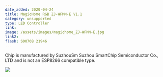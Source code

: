 ```yaml
---
date_added: 2020-04-24
title: MagicHome RGB ZJ-WFMN-E V1.1
category: unsupported
type: LED Controller
link: 
image: /assets/images/magichome_ZJ-WFMN-E.jpg
link2: 
flash: S9070B 21946
---
```

Chip is manufactured by SuzhouSm Suzhou SmartChip Semiconductor Co., LTD and is not an ESP8266 compatible type.

![](/assets/images/magichome_ZJ-WFMN-A_v1.1.jpg)
